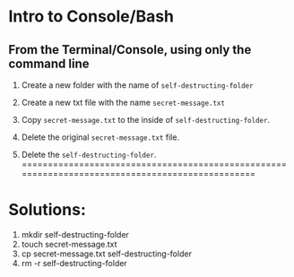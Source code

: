 # Intro to Console/Bash

## From the Terminal/Console, using only the command line

1. Create a new folder with the name of `self-destructing-folder`

2. Create a new txt file with the name `secret-message.txt`

3. Copy `secret-message.txt` to the inside of `self-destructing-folder`.

4. Delete the original `secret-message.txt` file.

5. Delete the `self-destructing-folder`.
================================================================================================
# Solutions:
1. mkdir self-destructing-folder
2. touch secret-message.txt
3. cp secret-message.txt self-destructing-folder
4. rm -r self-destructing-folder

